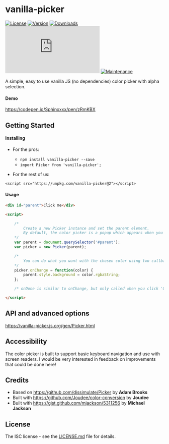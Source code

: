 # vanilla-picker

[![License](https://img.shields.io/npm/l/vanilla-picker.svg)](https://github.com/Sphinxxxx/vanilla-picker/blob/master/LICENSE.md)
[![Version](https://img.shields.io/npm/v/vanilla-picker.svg)](https://npmjs.com/vanilla-picker)
[![Downloads](https://img.shields.io/npm/dm/vanilla-picker.svg)](https://npmjs.com/vanilla-picker)
[![Size](https://badgen.net/badgesize/gzip/sphinxxxx/vanilla-picker/master/dist/vanilla-picker.min.js?label=min%2Bgzip)](https://unpkg.com/vanilla-picker)
[![Maintenance](https://img.shields.io/maintenance/yes/2018.svg)](https://github.com/Sphinxxxx/vanilla-picker/blob/master/CHANGELOG.md)

A simple, easy to use vanilla JS (no dependencies) color picker with alpha selection.

#### Demo

https://codepen.io/Sphinxxxx/pen/zRmKBX


## Getting Started

#### Installing

* For the pros:

  + ```npm install vanilla-picker --save```
  + ```import Picker from 'vanilla-picker';```

* For the rest of us:

```
<script src="https://unpkg.com/vanilla-picker@2"></script>
```

#### Usage

```html
<div id="parent">Click me</div>

<script>

    /*
        Create a new Picker instance and set the parent element.
        By default, the color picker is a popup which appears when you click the parent.
    */
    var parent = document.querySelector('#parent');
    var picker = new Picker(parent);

    /*
        You can do what you want with the chosen color using two callbacks: onChange and onDone.
    */
    picker.onChange = function(color) {
        parent.style.background = color.rgbaString;
    };

    /* onDone is similar to onChange, but only called when you click 'Ok' */

</script>
```


## API and advanced options

https://vanilla-picker.js.org/gen/Picker.html


## Accessibility

The color picker is built to support basic keyboard navigation and use with screen readers.
I would be very interested in feedback on improvements that could be done here!


## Credits

* Based on https://github.com/dissimulate/Picker by **Adam Brooks**
* Built with https://github.com/Joudee/color-conversion by **Joudee**
* Built with https://gist.github.com/mjackson/5311256 by **Michael Jackson**


## License

The ISC license - see the [LICENSE.md](LICENSE.md) file for details.
